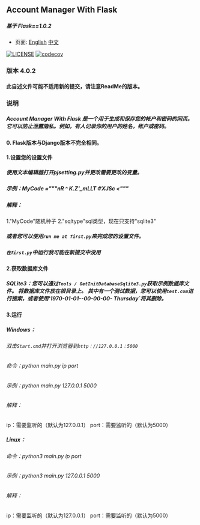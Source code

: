 ## Account Manager With Flask
##### 基于 Flask==1.0.2
* 页面: <a href="ReadMe.md">English</a> <a href="ReadMeZh.md">中文</a>

[![LICENSE](https://img.shields.io/badge/License-Apache%20License%202.0-blue.svg)](LICENSE) [![codecov](https://codecov.io/gh/AnestLarry/AccountManagerWithFlask/branch/Ver_4.0.2/graph/badge.svg)](https://codecov.io/gh/AnestLarry/AccountManagerWithFlask)

### 版本 4.0.2

#### 此自述文件可能不适用新的提交，请注意ReadMe的版本。
### 说明
##### Account Manager With Flask 是一个用于生成和保存您的帐户和密码的网页。 它可以防止泄露隐私。例如，有人记录你的用户的姓名，帐户或密码。

#### 0. Flask版本与Django版本不完全相同。

#### 1.设置您的设置文件
##### 使用文本编辑器打开pjsetting.py并更改需要更改的变量。
##### 示例：MyCode ="""nR ^ K.Z'_mLLT＃XJSc <"""
##### 解释：
1."MyCode"随机种子
2."sqltype"sql类型，现在只支持"sqlite3"
##### 或者您可以使用`run me at first.py`来完成您的设置文件。
##### `在first.py`中运行我可能在新提交中没用

#### 2.获取数据库文件
##### SQLite3：您可以通过`Tools / GetInitDatabaseSqlite3.py`获取示例数据库文件。 将数据库文件放在根目录上。 其中有一个测试数据，您可以使用`test.com`进行搜索，或者使用'1970-01-01--00-00-00- Thursday`将其删除。

#### 3.运行
##### Windows：
###### 双击`Start.cmd`并打开浏览器到`http：//127.0.0.1：5000`
###### 命令：python main.py ip port
###### 示例：python main.py 127.0.0.1 5000
###### 解释：
ip：需要监听的（默认为127.0.0.1）
port：需要监听的（默认为5000）
##### Linux：
###### 命令：python3 main.py ip port
###### 示例：python3 main.py 127.0.0.1 5000
###### 解释：
ip：需要监听的（默认为127.0.0.1）
port：需要监听的（默认为5000）